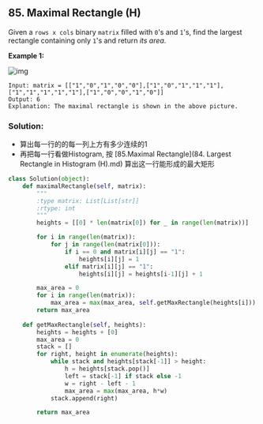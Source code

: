 ## 85. Maximal Rectangle (H)

Given a `rows x cols` binary `matrix` filled with `0`'s and `1`'s, find the largest rectangle containing only `1`'s and return *its area*.

**Example 1:**

![img](https://assets.leetcode.com/uploads/2020/09/14/maximal.jpg)

```
Input: matrix = [["1","0","1","0","0"],["1","0","1","1","1"],["1","1","1","1","1"],["1","0","0","1","0"]]
Output: 6
Explanation: The maximal rectangle is shown in the above picture.
```



### Solution:

- 算出每一行的的每一列上方有多少连续的1
- 再把每一行看做Histogram, 按 [85.Maximal Rectangle](84. Largest Rectangle in Histogram (H).md) 算出这一行能形成的最大矩形

```python
class Solution(object):
    def maximalRectangle(self, matrix):
        """
        :type matrix: List[List[str]]
        :rtype: int
        """
        heights = [[0] * len(matrix[0]) for _ in range(len(matrix))]

        for i in range(len(matrix)):
            for j in range(len(matrix[0])):
                if i == 0 and matrix[i][j] == "1":
                    heights[i][j] = 1
                elif matrix[i][j] == "1":
                    heights[i][j] = heights[i-1][j] + 1

        max_area = 0
        for i in range(len(matrix)):
            max_area = max(max_area, self.getMaxRectangle(heights[i]))
        return max_area
    
    def getMaxRectangle(self, heights):
        heights = heights + [0]
        max_area = 0
        stack = []
        for right, height in enumerate(heights):
            while stack and heights[stack[-1]] > height:
                h = heights[stack.pop()]
                left = stack[-1] if stack else -1
                w = right - left - 1
                max_area = max(max_area, h*w)
            stack.append(right)

        return max_area
```

